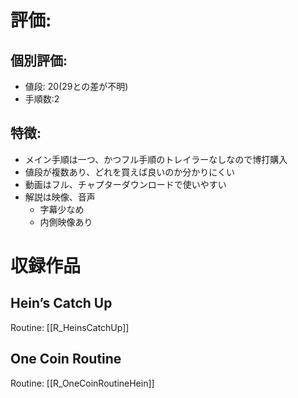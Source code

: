 
# 評価:
## 個別評価:
- 値段: $20($29との差が不明)
- 手順数:2

## 特徴:
- メイン手順は一つ、かつフル手順のトレイラーなしなので博打購入
- 値段が複数あり、どれを買えば良いのか分かりにくい
- 動画はフル、チャプターダウンロードで使いやすい
- 解説は映像、音声
	- 字幕少なめ
	- 内側映像あり

# 収録作品
## Hein’s Catch Up
Routine: [[R_HeinsCatchUp]]
## One Coin Routine
Routine: [[R_OneCoinRoutineHein]]
